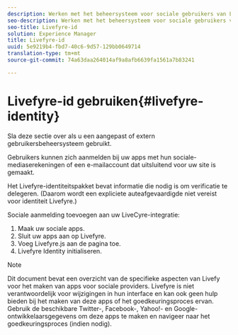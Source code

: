 ```yaml
---
description: Werken met het beheersysteem voor sociale gebruikers van Livefyre.
seo-description: Werken met het beheersysteem voor sociale gebruikers van Livefyre.
seo-title: Livefyre-id
solution: Experience Manager
title: Livefyre-id
uuid: 5e9219b4-fbd7-40c6-9d57-129bb0649714
translation-type: tm+mt
source-git-commit: 74a63daa264014af9a8afb6639fa1561a7b83241

---
```



# Livefyre-id gebruiken{#livefyre-identity}

Sla deze sectie over als u een aangepast of extern gebruikersbeheersysteem gebruikt.

Gebruikers kunnen zich aanmelden bij uw apps met hun sociale-mediaserekeningen of een e-mailaccount dat uitsluitend voor uw site is gemaakt.

Het Livefyre-identiteitspakket bevat informatie die nodig is om verificatie te delegeren. (Daarom wordt een expliciete auteafgevaardigde niet vereist voor identiteit Livefyre.)

Sociale aanmelding toevoegen aan uw LiveCyre-integratie:

1. Maak uw sociale apps.
1. Sluit uw apps aan op Livefyre.
1. Voeg Livefyre.js aan de pagina toe.
1. Livefyre Identity initialiseren.

>[!NOTE]
>
>Dit document bevat een overzicht van de specifieke aspecten van Livefy voor het maken van apps voor sociale providers. Livefyre is niet verantwoordelijk voor wijzigingen in hun interface en kan ook geen hulp bieden bij het maken van deze apps of het goedkeuringsproces ervan. Gebruik de beschikbare Twitter-, Facebook-, Yahoo!- en Google-ontwikkelaarsgegevens om deze apps te maken en navigeer naar het goedkeuringsproces (indien nodig).

